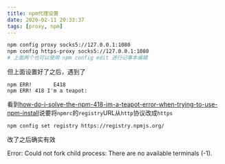 ```yaml
---
title: npm代理设置
date: 2020-02-11 20:33:37
tags: [proxy, npm]
---
```



```bash
npm config proxy socks5://127.0.0.1:1080
npm config https-proxy socks5://127.0.0.1:1080
# 上面两个也可以使用 npm config edit 进行记事本编辑
```

但上面设置好了之后，遇到了

```
npm ERR!       E418
npm ERR! 418 I'm a teapot:
```

看到[how-do-i-solve-the-npm-418-im-a-teapot-error-when-trying-to-use-npm-install][1]说要将`npmrc`的`registry`URL从`http`协议改成`https`

```
npm config set registry https://registry.npmjs.org/
```

改了之后确实有效

[1]: https://stackoverflow.com/questions/51524828/how-do-i-solve-the-npm-418-im-a-teapot-error-when-trying-to-use-npm-install

Error: Could not fork child process: There are no available terminals (-1).
